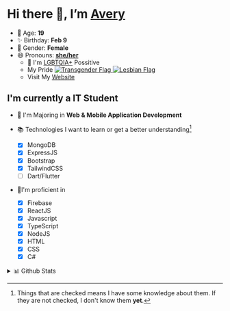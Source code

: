 # Hi there 👋, I’m [Avery][website]

- 🌸 Age: **19**
- ✨ Birthday: **Feb 9**
- 🎨 Gender: **Female**
- 😄 Pronouns: **[she/her][pronounspage]**
  - 🌈 I'm [LGBTQIA+][lgbt-foundation] Possitive
  - <div class="Flags">
      <span>My Pride</span>
      <a href="https://en.pronouns.page/dictionary/terminology#transgender">
        <img src="https://pronouns.page/flags/Transgender.png" alt="Transgender Flag" height="15px"/>
      </a>
      <a href="https://en.pronouns.page/dictionary/terminology#lesbian">
      <img src="https://pronouns.page/flags/Lesbian.png" alt="Lesbian Flag" height="15px"/>
      </a>
    </div>
  - Visit My [Website][website]

## I'm currently a IT Student

- 📌 I'm Majoring in **Web & Mobile Application Development**
- 📚 Technologies I want to learn or get a better understanding[^1]

  - [x] MongoDB
  - [x] ExpressJS
  - [x] Bootstrap
  - [x] TailwindCSS
  - [ ] Dart/Flutter

- 🎉I'm proficient in

  - [X] Firebase
  - [x] ReactJS
  - [x] Javascript
  - [x] TypeScript
  - [x] NodeJS
  - [x] HTML
  - [x] CSS
  - [x] C#

<details>
  <summary>
    📊 Github Stats
  </summary>

<!--START_SECTION:waka-->
![Code Time](http://img.shields.io/badge/Code%20Time-520%20hrs%2014%20mins-blue)

![Profile Views](http://img.shields.io/badge/Profile%20Views-1-blue)

**🐱 My GitHub Data** 

> 🏆 604 Contributions in the Year 2022
 > 
> 📦 118.1 kB Used in GitHub's Storage 
 > 
> 💼 Opted to Hire
 > 
> 📜 27 Public Repositories 
 > 
> 🔑 25 Private Repositories  
 > 
**I'm a Night 🦉** 

```text
🌞 Morning    42 commits     ██░░░░░░░░░░░░░░░░░░░░░░░   10.66% 
🌆 Daytime    146 commits    █████████░░░░░░░░░░░░░░░░   37.06% 
🌃 Evening    166 commits    ██████████░░░░░░░░░░░░░░░   42.13% 
🌙 Night      40 commits     ██░░░░░░░░░░░░░░░░░░░░░░░   10.15%

```
📅 **I'm Most Productive on Thursday** 

```text
Monday       62 commits     ████░░░░░░░░░░░░░░░░░░░░░   15.74% 
Tuesday      54 commits     ███░░░░░░░░░░░░░░░░░░░░░░   13.71% 
Wednesday    54 commits     ███░░░░░░░░░░░░░░░░░░░░░░   13.71% 
Thursday     91 commits     █████░░░░░░░░░░░░░░░░░░░░   23.1% 
Friday       52 commits     ███░░░░░░░░░░░░░░░░░░░░░░   13.2% 
Saturday     38 commits     ██░░░░░░░░░░░░░░░░░░░░░░░   9.64% 
Sunday       43 commits     ██░░░░░░░░░░░░░░░░░░░░░░░   10.91%

```


📊 **This Week I Spent My Time On** 

```text
⌚︎ Time Zone: America/Halifax

💬 Programming Languages: 
JavaScript               12 hrs 22 mins      █████████████░░░░░░░░░░░░   53.5% 
TypeScript               2 hrs 12 mins       ██░░░░░░░░░░░░░░░░░░░░░░░   9.57% 
C#                       1 hr 32 mins        █░░░░░░░░░░░░░░░░░░░░░░░░   6.67% 
Java                     1 hr 29 mins        █░░░░░░░░░░░░░░░░░░░░░░░░   6.45% 
HTML                     1 hr 28 mins        █░░░░░░░░░░░░░░░░░░░░░░░░   6.37%

🔥 Editors: 
VS Code                  19 hrs 48 mins      █████████████████████░░░░   85.67% 
Visual Studio            1 hr 47 mins        ██░░░░░░░░░░░░░░░░░░░░░░░   7.75% 
IntelliJ                 1 hr 31 mins        █░░░░░░░░░░░░░░░░░░░░░░░░   6.58%

🐱‍💻 Projects: 
slay                     6 hrs 13 mins       ██████░░░░░░░░░░░░░░░░░░░   26.9% 
slay-bot                 3 hrs 55 mins       ████░░░░░░░░░░░░░░░░░░░░░   16.99% 
3-advjs-assignment-3-Aver2 hrs 58 mins       ███░░░░░░░░░░░░░░░░░░░░░░   12.87% 
NodeExpressRESTAPI       1 hr 39 mins        █░░░░░░░░░░░░░░░░░░░░░░░░   7.2% 
assignment-2-Avery-Rose  1 hr 31 mins        █░░░░░░░░░░░░░░░░░░░░░░░░   6.58%

💻 Operating System: 
Windows                  23 hrs 7 mins       █████████████████████████   100.0%

```

**I Mostly Code in JavaScript** 

```text
JavaScript               24 repos            ███████████░░░░░░░░░░░░░░   45.28% 
TypeScript               7 repos             ███░░░░░░░░░░░░░░░░░░░░░░   13.21% 
C#                       6 repos             ██░░░░░░░░░░░░░░░░░░░░░░░   11.32% 
HTML                     3 repos             █░░░░░░░░░░░░░░░░░░░░░░░░   5.66% 
Shell                    3 repos             █░░░░░░░░░░░░░░░░░░░░░░░░   5.66%

```


**Timeline**

![Chart not found](https://raw.githubusercontent.com/Avery-Rose/Avery-Rose/main/charts/bar_graph.png) 


 Last Updated on 18/10/2022 19:05:11 UTC
<!--END_SECTION:waka-->

</details>



[^1]:
    Things that are checked means I have some knowledge about them.
    If they are not checked, I don't know them **yet**.

[//]: <> (Links)

[wakatime-profile]: https://wakatime.com/@Averyyyyyyyy
[pronouns-definitions]: https://en.pronouns.page/she/her
[pronounspage]: https://pronouns.page/@cattgirlava
[lgbt-foundation]: https://lgbt.foundation/
[website]: https://avarose.dev/
[alexandres-badge-repo]: https://github.com/alexandresanlim/Badges4-README.md-Profile
